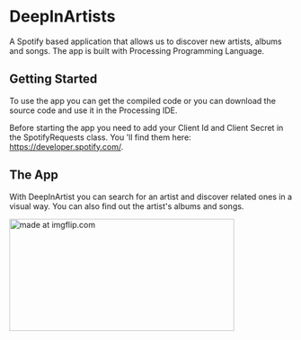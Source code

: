 # DeepInArtists
A Spotify based application that allows us to discover new artists, albums and songs.
The app is built with Processing Programming Language.

## Getting Started
To use the app you can get the compiled code or you can download the source code and use it in the Processing IDE. 

Before starting the app you need to add your Client Id and Client Secret in the SpotifyRequests class. You 'll find them here: https://developer.spotify.com/.

## The App
With DeepInArtist you can search for an artist and discover related ones in a visual way. You can also find out the artist's albums and songs.


<a href="https://imgflip.com/gif/2263uo"><img width="400" height="200" src="https://i.imgflip.com/2263uo.gif" title="made at imgflip.com"/></a>

